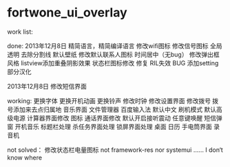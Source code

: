 fortwone_ui_overlay
===================
work list:

done:
2013年12月8日
精简语言，精简编译语言
修改wifi图标
修改信号图标
全局透明
去除分割线
默认壁纸
修改默认联系人图标
时间居中（无bug）
修改弹出框风格
listview添加重叠阴影效果
状态栏图标修改
修复 RIL失效 BUG
添加setting 部分汉化

2013年12月8日
修改短信界面




working:
更换字体
更换开机动画
更换铃声
修改时钟
修改设置界面
修改拨号
拨号添加来去点归属地
音乐界面
文件管理器
百度输入法
默认中文
刷机模式
默认高级电源
计算器界面修改
图标
通话界面修改
默认开启接听震动
任意键唤醒
短信弹窗
开机音乐
标题栏处理
杀任务界面处理
锁屏界面处理
桌面
日历
手电筒界面
录音机


not solved：
修改状态栏电量图标   not  framework-res nor systemui …… I don‘t know where
